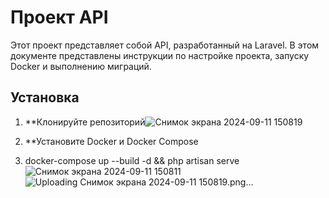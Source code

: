 
# Проект API

Этот проект представляет собой API, разработанный на Laravel. В этом документе представлены инструкции по настройке проекта, запуску Docker и выполнению миграций.

## Установка

1. **Клонируйте репозиторий![Снимок экрана 2024-09-11 150819](https://github.com/user-attachments/assets/6e6be030-bd12-4912-90ac-36f10bcf406c)

2. **Установите  Docker и Docker Compose
3.  docker-compose up --build -d && php artisan serve 
![Снимок экрана 2024-09-11 150811](https://github.com/user-attachments/assets/01761811-675c-4480-b0a5-4e92d21f3ce9)
![Uploading Снимок экрана 2024-09-11 150819.png…]()
